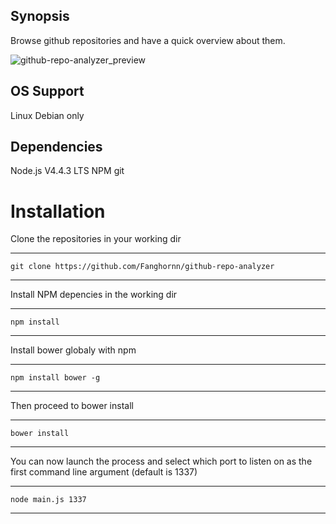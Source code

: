 ## Synopsis

Browse github repositories and have a quick overview about them.

![github-repo-analyzer_preview](http://i.imgur.com/RagXoHM.png)

## OS Support

Linux Debian only

## Dependencies

Node.js V4.4.3 LTS
NPM
git

# Installation

Clone the repositories in your working dir

---------------------------------------------------

    git clone https://github.com/Fanghornn/github-repo-analyzer

---------------------------------------------------

Install NPM depencies in the working dir

---------------------------------------------------

	npm install

---------------------------------------------------

Install bower globaly with npm

---------------------------------------------------

    npm install bower -g 

---------------------------------------------------

Then proceed to bower install

---------------------------------------------------

	bower install

---------------------------------------------------

You can now launch the process and select which port to listen on as the first command line argument (default is 1337)

---------------------------------------------------

	node main.js 1337

---------------------------------------------------